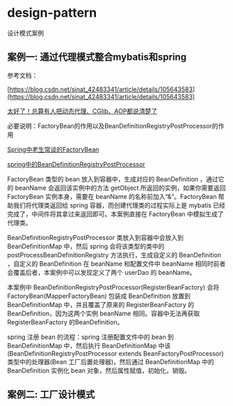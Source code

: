 # design-pattern

设计模式案例

## 案例一: 通过代理模式整合mybatis和spring

参考文档：

[https://blog.csdn.net/sinat_42483341/article/details/105643583](https://blog.csdn.net/sinat_42483341/article/details/105643583)

[太好了！总算有人把动态代理、CGlib、AOP都说清楚了](https://cloud.tencent.com/developer/article/1461796)

必要说明：FactoryBean的作用以及BeanDefinitionRegistryPostProcessor的作用

[Spring中老生常谈的FactoryBean](https://www.cnblogs.com/yulinfeng/p/11456587.html)

[spring中的BeanDefinitionRegistryPostProcessor](https://www.cnblogs.com/tdyang/p/12088554.html)

FactoryBean 类型的 bean 放入到容器中，生成对应的 BeanDefinition ，通过它的 beanName 会返回该实例中的方法 getObject 所返回的实例，如果你需要返回 FactoryBean 实例本身，需要在 beanName 的名称前加入“&”。FactoryBean 帮助我们将代理类返回给 spring 容器，而创建代理类的过程实际上是 mybatis 已经完成了，中间件将其拿过来返回即可。本案例直接在 FactoryBean 中模拟生成了代理类。

BeanDefinitionRegistryPostProcessor 类放入到容器中会放入到 BeanDefinitionMap 中，然后 spring 会将该类型的类中的 postProcessBeanDefinitionRegistry 方法执行，生成自定义的 BeanDefinition ，自定义的 BeanDefinition 在 beanName 和配置文件中 beanName 相同时前者会覆盖后者，本案例中可以发现定义了两个 userDao 的 beanName。

本案例中 BeanDefinitionRegistryPostProcessor(RegisterBeanFactory) 会将 FactoryBean(MapperFactoryBean) 包装成 BeanDefinition 放置到 BeanDefinitionMap 中，并且覆盖了原来的 RegisterBeanFactory 的BeanDefinition，因为这两个实例 beanName 相同。容器中无法再获取 RegisterBeanFactory 的BeanDefinition。

spring 注册 bean 的流程：spring 注册配置文件中的 bean 到 BeanDefinitionMap 中，然后执行 BeanDefinitionMap 中该(BeanDefinitionRegistryPostProcessor extends BeanFactoryPostProcessor)类型中的处理器(Bean 工厂后置处理器)，然后通过 BeanDefinitionMap 中的 BeanDefinition 实例化 bean 对象，然后属性赋值，初始化，销毁。

## 案例二: 工厂设计模式

